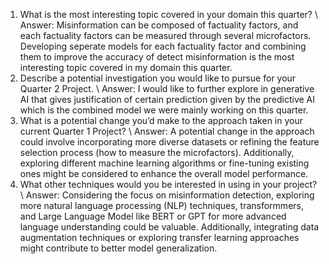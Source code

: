 1. What is the most interesting topic covered in your domain this quarter? \\
Answer: Misinformation can be composed of factuality factors, and each factuality factors can be measured through several microfactors. Developing seperate models for each factuality factor and combining them to improve the accuracy of detect misinformation is the most interesting topic covered in my domain this quarter. 
2. Describe a potential investigation you would like to pursue for your Quarter 2 Project. \\
Answer: I would like to further explore in generative AI that gives justification of certain prediction given by the predictive AI which is the combined model we were mainly working on this quarter.
3. What is a potential change you’d make to the approach taken in your current Quarter 1 Project? \\
Answer: A potential change in the approach could involve incorporating more diverse datasets or refining the feature selection process (how to measure the microfactors). Additionally, exploring different machine learning algorithms or fine-tuning existing ones might be considered to enhance the overall model performance.
4. What other techniques would you be interested in using in your project? \\
Answer: Considering the focus on misinformation detection, exploring more natural language processing (NLP) techniques, transformmers, and Large Language Model like BERT or GPT for more advanced language understanding could be valuable. Additionally, integrating data augmentation techniques or exploring transfer learning approaches might contribute to better model generalization.